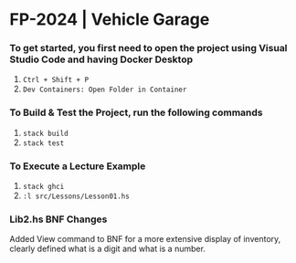 # FP-2024 | Vehicle Garage

### To get started, you first need to open the project using Visual Studio Code and having Docker Desktop
1. `Ctrl + Shift + P`
2. `Dev Containers: Open Folder in Container`

### To Build & Test the Project, run the following commands
1. `stack build`
2. `stack test`

### To Execute a Lecture Example
1. `stack ghci`
2. `:l src/Lessons/Lesson01.hs`

### Lib2.hs BNF Changes
Added View command to BNF for a more extensive display of inventory, clearly defined what is a digit and what is a number.